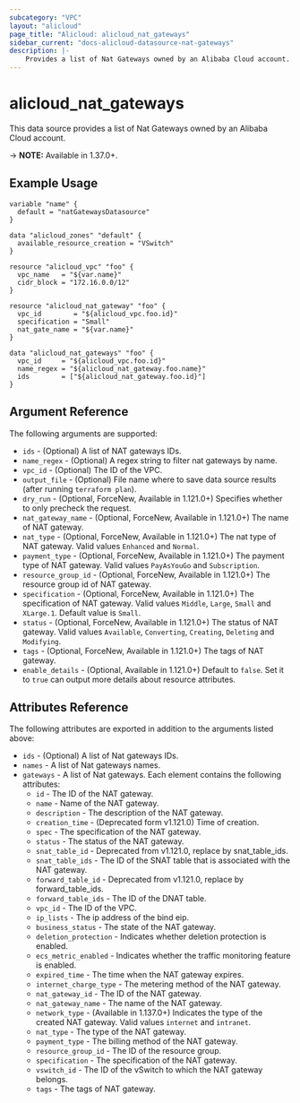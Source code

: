 ```yaml
---
subcategory: "VPC"
layout: "alicloud"
page_title: "Alicloud: alicloud_nat_gateways"
sidebar_current: "docs-alicloud-datasource-nat-gateways"
description: |-
    Provides a list of Nat Gateways owned by an Alibaba Cloud account.
---
```


# alicloud\_nat\_gateways

This data source provides a list of Nat Gateways owned by an Alibaba Cloud account.

-> **NOTE:** Available in 1.37.0+.

## Example Usage

```
variable "name" {
  default = "natGatewaysDatasource"
}

data "alicloud_zones" "default" {
  available_resource_creation = "VSwitch"
}

resource "alicloud_vpc" "foo" {
  vpc_name   = "${var.name}"
  cidr_block = "172.16.0.0/12"
}

resource "alicloud_nat_gateway" "foo" {
  vpc_id        = "${alicloud_vpc.foo.id}"
  specification = "Small"
  nat_gate_name = "${var.name}"
}

data "alicloud_nat_gateways" "foo" {
  vpc_id     = "${alicloud_vpc.foo.id}"
  name_regex = "${alicloud_nat_gateway.foo.name}"
  ids        = ["${alicloud_nat_gateway.foo.id}"]
}
```

## Argument Reference

The following arguments are supported:

* `ids` - (Optional) A list of NAT gateways IDs.
* `name_regex` - (Optional) A regex string to filter nat gateways by name.
* `vpc_id` - (Optional) The ID of the VPC.
* `output_file` - (Optional) File name where to save data source results (after running `terraform plan`).
* `dry_run` - (Optional, ForceNew, Available in 1.121.0+) Specifies whether to only precheck the request.
* `nat_gateway_name` - (Optional, ForceNew, Available in 1.121.0+) The name of NAT gateway.
* `nat_type` - (Optional, ForceNew, Available in 1.121.0+) The nat type of NAT gateway. Valid values `Enhanced` and `Normal`.
* `payment_type` - (Optional, ForceNew, Available in 1.121.0+) The payment type of NAT gateway. Valid values `PayAsYouGo` and `Subscription`.
* `resource_group_id` - (Optional, ForceNew, Available in 1.121.0+) The resource group id of NAT gateway.
* `specification` - (Optional, ForceNew, Available in 1.121.0+) The specification of NAT gateway. Valid values `Middle`, `Large`, `Small` and `XLarge.1`. Default value is `Small`.
* `status` - (Optional, ForceNew, Available in 1.121.0+) The status of NAT gateway. Valid values `Available`, `Converting`, `Creating`, `Deleting` and `Modifying`.
* `tags` - (Optional, ForceNew, Available in 1.121.0+) The tags of NAT gateway.
* `enable_details` - (Optional, Available in 1.121.0+) Default to `false`. Set it to `true` can output more details about resource attributes.

## Attributes Reference

The following attributes are exported in addition to the arguments listed above:

* `ids` - (Optional) A list of Nat gateways IDs.
* `names` - A list of Nat gateways names.
* `gateways` - A list of Nat gateways. Each element contains the following attributes:
  * `id` - The ID of the NAT gateway.
  * `name` - Name of the NAT gateway.
  * `description` - The description of the NAT gateway.
  * `creation_time` - (Deprecated form v1.121.0) Time of creation.
  * `spec` - The specification of the NAT gateway.
  * `status` - The status of the NAT gateway.
  * `snat_table_id` - Deprecated from v1.121.0, replace by snat_table_ids.
  * `snat_table_ids` - The ID of the SNAT table that is associated with the NAT gateway.
  * `forward_table_id` - Deprecated from v1.121.0, replace by forward_table_ids.
  * `forward_table_ids` - The ID of the DNAT table.
  * `vpc_id` - The ID of the VPC.
  * `ip_lists` - The ip address of the bind eip.
  * `business_status` - The state of the NAT gateway.
  * `deletion_protection` - Indicates whether deletion protection is enabled.
  * `ecs_metric_enabled` - Indicates whether the traffic monitoring feature is enabled.
  * `expired_time` - The time when the NAT gateway expires.
  * `internet_charge_type` - The metering method of the NAT gateway.  
  * `nat_gateway_id` - The ID of the NAT gateway.
  * `nat_gateway_name` - The name of the NAT gateway.
  * `network_type` - (Available in 1.137.0+) Indicates the type of the created NAT gateway. Valid values `internet` and `intranet`.
  * `nat_type` - The type of the NAT gateway. 
  * `payment_type` - The billing method of the NAT gateway. 
  * `resource_group_id` - The ID of the resource group.
  * `specification` - The specification of the NAT gateway.
  * `vswitch_id` - The ID of the vSwitch to which the NAT gateway belongs.
  * `tags` - The tags of NAT gateway.

